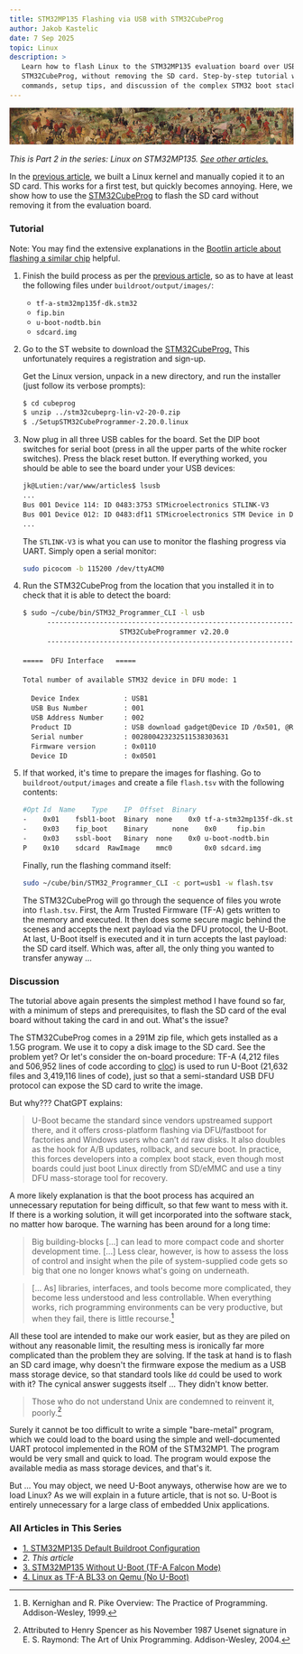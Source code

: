```yaml
---
title: STM32MP135 Flashing via USB with STM32CubeProg
author: Jakob Kastelic
date: 7 Sep 2025
topic: Linux
description: >
   Learn how to flash Linux to the STM32MP135 evaluation board over USB using
   STM32CubeProg, without removing the SD card. Step-by-step tutorial with
   commands, setup tips, and discussion of the complex STM32 boot stack.
---
```


![](../images/cal.jpg)

*This is Part 2 in the series: Linux on STM32MP135. [See other
articles.](#series-list)*

In the [previous article](stm32mp135-linux-default-buildroot), we built a Linux
kernel and manually copied it to an SD card. This works for a first test, but
quickly becomes annoying. Here, we show how to use the
[STM32CubeProg](https://www.st.com/en/development-tools/stm32cubeprog.html#get-software)
to flash the SD card without removing it from the evaluation board.

### Tutorial

Note: You may find the extensive explanations in the [Bootlin article about
flashing a similar
chip](https://bootlin.com/blog/building-a-linux-system-for-the-stm32mp1-implementing-factory-flashing/)
helpful.

1. Finish the build process as per the [previous
   article](stm32mp135-linux-default-buildroot), so as to have at least the
   following files under `buildroot/output/images/`:

   - `tf-a-stm32mp135f-dk.stm32`
   - `fip.bin`
   - `u-boot-nodtb.bin`
   - `sdcard.img`

2. Go to the ST website to download the
   [STM32CubeProg.](https://www.st.com/en/development-tools/stm32cubeprog.html#get-software)
   This unfortunately requires a registration and sign-up.

   Get the Linux version, unpack in a new directory, and run the installer (just
   follow its verbose prompts):
   
   ```sh
   $ cd cubeprog
   $ unzip ../stm32cubeprg-lin-v2-20-0.zip
   $ ./SetupSTM32CubeProgrammer-2.20.0.linux
   ```

3. Now plug in all three USB cables for the board. Set the DIP boot switches for
   serial boot (press in all the upper parts of the white rocker switches).
   Press the black reset button. If everything worked, you should be able to see
   the board under your USB devices:

   ```sh
   jk@Lutien:/var/www/articles$ lsusb
   ...
   Bus 001 Device 114: ID 0483:3753 STMicroelectronics STLINK-V3
   Bus 001 Device 012: ID 0483:df11 STMicroelectronics STM Device in DFU Mode
   ...
   ```
   
   The `STLINK-V3` is what you can use to monitor the flashing progress via UART.
   Simply open a serial monitor:
   
   ```sh
   sudo picocom -b 115200 /dev/ttyACM0
   ```

4. Run the STM32CubeProg from the location that you installed it in to check
   that it is able to detect the board:

   ```sh
   $ sudo ~/cube/bin/STM32_Programmer_CLI -l usb
         -------------------------------------------------------------------
                           STM32CubeProgrammer v2.20.0
         -------------------------------------------------------------------
   
   =====  DFU Interface   =====
   
   Total number of available STM32 device in DFU mode: 1
   
     Device Index           : USB1
     USB Bus Number         : 001
     USB Address Number     : 002
     Product ID             : USB download gadget@Device ID /0x501, @Revision ID /0x1003, @Name /STM32MP135F Rev.Y,
     Serial number          : 002800423232511538303631
     Firmware version       : 0x0110
     Device ID              : 0x0501
   ```

5. If that worked, it's time to prepare the images for flashing. Go to
   `buildroot/output/images` and create a file `flash.tsv` with the following
   contents:

   ```sh
   #Opt	Id	Name	Type	IP	Offset	Binary
   -	0x01	fsbl1-boot	Binary	none	0x0	tf-a-stm32mp135f-dk.stm32
   -	0x03	fip_boot	Binary		none	0x0		fip.bin
   -	0x03	ssbl-boot	Binary	none	0x0	u-boot-nodtb.bin
   P	0x10	sdcard	RawImage	mmc0		0x0	sdcard.img
   ```
   
   Finally, run the flashing command itself:
   
   ```sh
   sudo ~/cube/bin/STM32_Programmer_CLI -c port=usb1 -w flash.tsv
   ```

   The STM32CubeProg will go through the sequence of files you wrote into
   `flash.tsv`. First, the Arm Trusted Firmware (TF-A) gets written to the
   memory and executed. It then does some secure magic behind the scenes and
   accepts the next payload via the DFU protocol, the U-Boot. At last, U-Boot
   itself is executed and it in turn accepts the last payload: the SD card
   itself. Which was, after all, the only thing you wanted to transfer anyway
   ...

### Discussion

The tutorial above again presents the simplest method I have found so far, with
a minimum of steps and prerequisites, to flash the SD card of the eval board
without taking the card in and out. What's the issue?

The STM32CubeProg comes in a 291M zip file, which gets installed as a 1.5G
program. We use it to copy a disk image to the SD card. See the problem yet?
Or let's consider the on-board procedure: TF-A (4,212 files and 506,952 lines of
code according to [cloc](https://github.com/AlDanial/cloc)) is used to run
U-Boot (21,632 files and 3,419,116 lines of code), just so that a semi-standard
USB DFU protocol can expose the SD card to write the image.

But why??? ChatGPT explains:

> U-Boot became the standard since vendors upstreamed support there, and it
> offers cross-platform flashing via DFU/fastboot for factories and Windows
> users who can’t `dd` raw disks. It also doubles as the hook for A/B updates,
> rollback, and secure boot. In practice, this forces developers into a complex
> boot stack, even though most boards could just boot Linux directly from
> SD/eMMC and use a tiny DFU mass-storage tool for recovery.

A more likely explanation is that the boot process has acquired an unnecessary
reputation for being difficult, so that few want to mess with it. If there is a
working solution, it will get incorporated into the software stack, no matter
how baroque. The warning has been around for a long time:

> Big building-blocks [...] can lead to more compact code and shorter
> development time. [...] Less clear, however, is how to assess the loss of
> control and insight when the pile of system-supplied code gets so big that one
> no longer knows what's going on underneath.

> [... As] libraries, interfaces, and tools become more complicated, they become
> less understood and less controllable. When everything works, rich programming
> environments can be very productive, but when they fail, there is little
> recourse.[^pract]

All these tool are intended to make our work easier, but as they are piled on
without any reasonable limit, the resulting mess is ironically far more
complicated than the problem they are solving. If the task at hand is to flash
an SD card image, why doesn't the firmware expose the medium as a USB mass
storage device, so that standard tools like `dd` could be used to work with it?
The cynical answer suggests itself ... They didn't know better.

> Those who do not understand Unix are condemned to reinvent it, poorly.[^ray]

Surely it cannot be too difficult to write a simple "bare-metal" program, which
we could load to the board using the simple and well-documented UART protocol
implemented in the ROM of the STM32MP1. The program would be very small and
quick to load. The program would expose the available media as mass storage
devices, and that's it.

But ... You may object, we need U-Boot anyways, otherwise how are we to load
Linux? As we will explain in a future article, that is not so. U-Boot is
entirely unnecessary for a large class of embedded Unix applications.

<div class="series-box">
<h3 id="series-list">All Articles in This Series</h3>
<ul>
  <li><a href="stm32mp135-linux-default-buildroot">1. STM32MP135 Default Buildroot Configuration</a></li>
  <li><em>2. This article</em></li>
  <li><a href="stm32mp135-without-u-boot">3. STM32MP135 Without U-Boot (TF-A Falcon Mode)</a></li>
  <li><a href="linux-tfa-bl33-qemu">4. Linux as TF-A BL33 on Qemu (No U-Boot)</a></li>
</ul>
</div>

[^pract]:  B. Kernighan and R. Pike Overview: The Practice of Programming.
    Addison-Wesley, 1999.

[^ray]: Attributed to Henry Spencer as his November 1987 Usenet signature in E.
    S.  Raymond: The Art of Unix Programming. Addison-Wesley, 2004.
